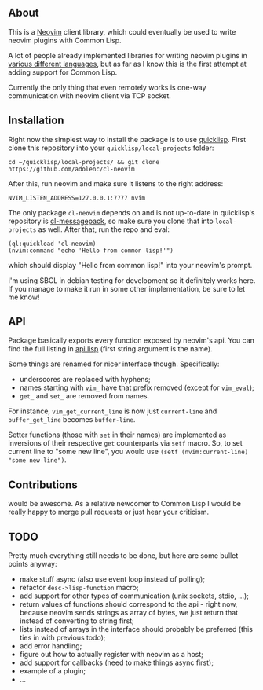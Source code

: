 About
-----
This is a [Neovim](http://neovim.io/) client library, which could eventually be used to write neovim plugins with Common Lisp.

A lot of people already implemented libraries for writing neovim plugins in [various different languages](https://github.com/neovim/neovim/wiki/Related-projects#api-clients), but as far as I know this is the first attempt at adding support for Common Lisp.

Currently the only thing that even remotely works is one-way communication with neovim client via TCP socket.

Installation
-----------
Right now the simplest way to install the package is to use [quicklisp](https://www.quicklisp.org/). First clone this repository into your `quicklisp/local-projects` folder:

    cd ~/quicklisp/local-projects/ && git clone https://github.com/adolenc/cl-neovim

After this, run neovim and make sure it listens to the right address:

    NVIM_LISTEN_ADDRESS=127.0.0.1:7777 nvim

The only package `cl-neovim` depends on and is not up-to-date in quicklisp's repository is [cl-messagepack](https://github.com/mbrezu/cl-messagepack), so make sure you clone that into `local-projects` as well. After that, run the repo and eval:

    (ql:quickload 'cl-neovim)
    (nvim:command "echo 'Hello from common lisp!'")

which should display "Hello from common lisp!" into your neovim's prompt.


I'm using SBCL in debian testing for development so it definitely works here. If you manage to make it run in some other implementation, be sure to let me know!

API
---
Package basically exports every function exposed by neovim's api. You can find the full listing in [api.lisp](https://github.com/adolenc/cl-neovim/blob/master/api.lisp#L42-L158) (first string argument is the name).

Some things are renamed for nicer interface though. Specifically:
- underscores are replaced with hyphens;
- names starting with `vim_` have that prefix removed (except for `vim_eval`);
- `get_` and `set_` are removed from names.

For instance, `vim_get_current_line` is now just `current-line` and `buffer_get_line` becomes `buffer-line`.

Setter functions (those with `set` in their names) are implemented as inversions of their respective `get` counterparts via `setf` macro. So, to set current line to "some new line", you would use `(setf (nvim:current-line) "some new line")`.

Contributions
-------------
would be awesome. As a relative newcomer to Common Lisp I would be really happy to merge pull requests or just hear your criticism.

TODO
----
Pretty much everything still needs to be done, but here are some bullet points anyway:
- make stuff async (also use event loop instead of polling);
- refactor `desc->lisp-function` macro;
- add support for other types of communication (unix sockets, stdio, ...);
- return values of functions should correspond to the api - right now, because neovim sends strings as array of bytes, we just return that instead of converting to string first;
- lists instead of arrays in the interface should probably be preferred (this ties in with previous todo);
- add error handling;
- figure out how to actually register with neovim as a host;
- add support for callbacks (need to make things async first);
- example of a plugin;
- ...
